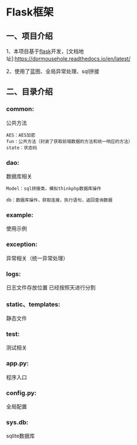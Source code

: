 # Flask框架
## 一、项目介绍
1、本项目基于[flask](https://dormousehole.readthedocs.io/en/latest/)开发，[文档地址]:https://dormousehole.readthedocs.io/en/latest/

2、使用了蓝图、全局异常处理、sql拼接



## 二、目录介绍

### common:

公共方法

    AES：AES加密
    fun：公共方法（封装了获取前端数据的方法和统一响应的方法）
    state：状态码
    
### dao:

数据库相关

    Model：sql拼接类，模拟thinkphp数据库操作
    
    db：数据库操作，获取连接，执行语句，返回查询数据

### example:
使用示例

### exception:
异常相关（统一异常处理）


### logs:
日志文件存放位置
已经按照天进行分割


### static、templates:
静态文件

### test:
测试相关


### app.py:
程序入口

### config.py:
全局配置

### sys.db:
sqlite数据库

